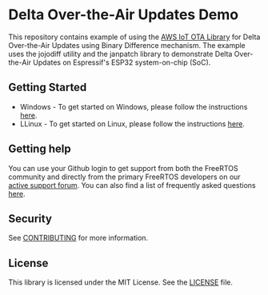 # Delta Over-the-Air Updates Demo

This repository contains example of using the
[AWS IoT OTA Library](https://github.com/aws/ota-for-aws-iot-embedded-sdk)
for Delta Over-the-Air Updates using Binary Difference mechanism.
The example uses the jojodiff utility and the janpatch library to
demonstrate Delta Over-the-Air Updates on Espressif's ESP32
system-on-chip (SoC).

## Getting Started

* Windows - To get started on Windows, please follow the instructions [here](getting_started_windows.md).
* LLinux - To get started on Linux, please follow the instructions [here](getting_started_linux.md).

## Getting help

You can use your Github login to get support from both the FreeRTOS community and directly
from the primary FreeRTOS developers on our [active support forum](https://forums.freertos.org).
You can also find a list of frequently asked questions [here](https://www.freertos.org/FAQ.html).

## Security

See [CONTRIBUTING](CONTRIBUTING.md#security-issue-notifications) for more information.

## License

This library is licensed under the MIT License. See the [LICENSE](LICENSE.md) file.
